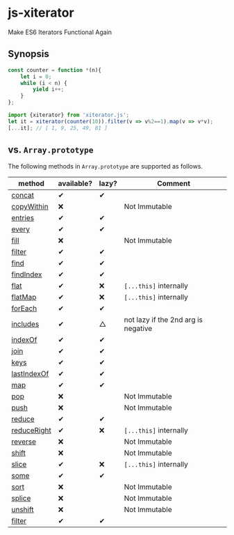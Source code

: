 # js-xiterator

Make ES6 Iterators Functional Again

## Synopsis

```javascript
const counter = function *(n){
    let i = 0;
    while (i < n) {
        yield i++;
    }
};
```

```javascript
import {xiterator} from 'xiterator.js';
let it = xiterator(counter(10)).filter(v => v%2==1).map(v => v*v);
[...it]; // [ 1, 9, 25, 49, 81 ]
```

## vs. `Array.prototype`

The following methods in `Array.prototype` are supported as follows.

| method        | available? | lazy?| Comment |
|---------------|------|------|---------|
|[concat]       | ✔︎    | ✔︎    |   |
|[copyWithin]   | ❌| | Not Immutable |
|[entries]      | ✔︎    | ✔︎    |   |
|[every]        | ✔︎    | ✔︎    |   |
|[fill]         | ❌| | Not Immutable |
|[filter]       | ✔︎    | ✔︎    |   |
|[find]         | ✔︎    | ✔︎    |   |
|[findIndex]    | ✔︎    | ✔︎    |   |
|[flat]         | ✔︎    | ❌ | `[...this]` internally |
|[flatMap]      | ✔︎    | ❌ | `[...this]` internally |
|[forEach]      | ✔︎    | ✔︎    |   |
|[includes]     | ✔︎    | △    | not lazy if the 2nd arg is negative |
|[indexOf]      | ✔︎    | ✔︎    |   |
|[join]         | ✔︎    | ✔︎    |   |
|[keys]         | ✔︎    | ✔︎    |   |
|[lastIndexOf]  | ✔︎    | ✔︎    |   |
|[map]          | ✔︎    | ✔︎    |   |
|[pop]          | ❌| | Not Immutable |
|[push]         | ❌| | Not Immutable |
|[reduce]       | ✔︎    | ✔︎    |   |
|[reduceRight]  | ✔︎    | ❌ | `[...this]` internally |
|[reverse]      | ❌| | Not Immutable |
|[shift]        | ❌| | Not Immutable |
|[slice]        | ✔︎    | ❌ | `[...this]` internally |
|[some]         | ✔︎    | ✔︎    |   |
|[sort]         | ❌| | Not Immutable |
|[splice]       | ❌| | Not Immutable |
|[unshift]      | ❌| | Not Immutable |
|[filter]       | ✔︎    | ✔︎    |   |

[concat]: https://developer.mozilla.org/en-US/docs/Web/JavaScript/Reference/Global_Objects/Array/concat
[copyWithin]: https://developer.mozilla.org/en-US/docs/Web/JavaScript/Reference/Global_Objects/Array/copyWithin
[entries]: https://developer.mozilla.org/en-US/docs/Web/JavaScript/Reference/Global_Objects/Array/entries
[every]: https://developer.mozilla.org/en-US/docs/Web/JavaScript/Reference/Global_Objects/Array/every
[fill]: https://developer.mozilla.org/en-US/docs/Web/JavaScript/Reference/Global_Objects/Array/fill
[filter]: https://developer.mozilla.org/en-US/docs/Web/JavaScript/Reference/Global_Objects/Array/filter
[find]: https://developer.mozilla.org/en-US/docs/Web/JavaScript/Reference/Global_Objects/Array/find
[findIndex]: https://developer.mozilla.org/en-US/docs/Web/JavaScript/Reference/Global_Objects/Array/findIndex
[flat]: https://developer.mozilla.org/en-US/docs/Web/JavaScript/Reference/Global_Objects/Array/flat
[flatMap]: https://developer.mozilla.org/en-US/docs/Web/JavaScript/Reference/Global_Objects/Array/flatMap
[forEach]: https://developer.mozilla.org/en-US/docs/Web/JavaScript/Reference/Global_Objects/Array/forEach
[includes]: https://developer.mozilla.org/en-US/docs/Web/JavaScript/Reference/Global_Objects/Array/includes
[indexOf]: https://developer.mozilla.org/en-US/docs/Web/JavaScript/Reference/Global_Objects/Array/indexOf
[join]: https://developer.mozilla.org/en-US/docs/Web/JavaScript/Reference/Global_Objects/Array/join
[keys]: https://developer.mozilla.org/en-US/docs/Web/JavaScript/Reference/Global_Objects/Array/keys
[lastIndexOf]: https://developer.mozilla.org/en-US/docs/Web/JavaScript/Reference/Global_Objects/Array/lastIndexOf
[map]: https://developer.mozilla.org/en-US/docs/Web/JavaScript/Reference/Global_Objects/Array/map
[pop]: https://developer.mozilla.org/en-US/docs/Web/JavaScript/Reference/Global_Objects/Array/pop
[push]: https://developer.mozilla.org/en-US/docs/Web/JavaScript/Reference/Global_Objects/Array/push
[reduce]: https://developer.mozilla.org/en-US/docs/Web/JavaScript/Reference/Global_Objects/Array/reduce
[reduceRight]: https://developer.mozilla.org/en-US/docs/Web/JavaScript/Reference/Global_Objects/Array/reduceRight
[reverse]: https://developer.mozilla.org/en-US/docs/Web/JavaScript/Reference/Global_Objects/Array/reverse
[shift]: https://developer.mozilla.org/en-US/docs/Web/JavaScript/Reference/Global_Objects/Array/shift
[slice]: https://developer.mozilla.org/en-US/docs/Web/JavaScript/Reference/Global_Objects/Array/slice
[some]: https://developer.mozilla.org/en-US/docs/Web/JavaScript/Reference/Global_Objects/Array/some
[sort]: https://developer.mozilla.org/en-US/docs/Web/JavaScript/Reference/Global_Objects/Array/sort
[splice]: https://developer.mozilla.org/en-US/docs/Web/JavaScript/Reference/Global_Objects/Array/splice
[unshift]: https://developer.mozilla.org/en-US/docs/Web/JavaScript/Reference/Global_Objects/Array/unshift
[values]: https://developer.mozilla.org/en-US/docs/Web/JavaScript/Reference/Global_Objects/Array/values
